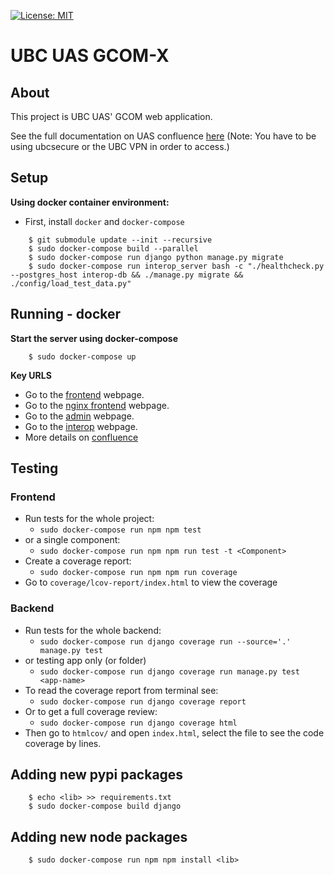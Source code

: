 [![License: MIT](https://img.shields.io/github/license/vintasoftware/django-react-boilerplate.svg)](LICENSE.txt)

# UBC UAS GCOM-X

## About
This project is UBC UAS' GCOM web application.

See the full documentation on UAS confluence [here](http://confluence.ubcuas.com/display/GCOM/Software+Systems+Documentation+2019) (Note: You have to be using ubcsecure or the UBC VPN in order to access.)

## Setup
**Using docker container environment:**

- First, install `docker` and `docker-compose`

```shell
    $ git submodule update --init --recursive
    $ sudo docker-compose build --parallel
    $ sudo docker-compose run django python manage.py migrate
    $ sudo docker-compose run interop_server bash -c "./healthcheck.py --postgres_host interop-db && ./manage.py migrate && ./config/load_test_data.py"
```

## Running - docker
**Start the server using docker-compose**

```shell
    $ sudo docker-compose up
```

**Key URLS**

- Go to the [frontend](http://127.0.0.1:8080/) webpage.
- Go to the [nginx frontend](http://127.0.0.1:8089/) webpage.
- Go to the [admin](http://127.0.0.1:8089/admin/) webpage.
- Go to the [interop](http://127.0.0.1:8000/) webpage.
- More details on [confluence](http://confluence.ubcuas.com/display/GCOM/Software+Systems+Documentation+2019)


## Testing
### Frontend
- Run tests for the whole project:
    - `sudo docker-compose run npm npm test`
- or a single component:
    - `sudo docker-compose run npm npm run test -t <Component>`
- Create a coverage report:
    - `sudo docker-compose run npm npm run coverage`
- Go to `coverage/lcov-report/index.html` to view the coverage

### Backend
- Run tests for the whole backend:
    - `sudo docker-compose run django coverage run --source='.' manage.py test`
- or testing app only (or folder)
    - `sudo docker-compose run django coverage run manage.py test <app-name>`
- To read the coverage report from terminal see:
    - `sudo docker-compose run django coverage report`
- Or to get a full coverage review:
    - `sudo docker-compose run django coverage html`
- Then go to `htmlcov/` and open `index.html`, select the file to see the code coverage by lines.

## Adding new pypi packages
```shell
    $ echo <lib> >> requirements.txt
    $ sudo docker-compose build django
  ```

## Adding new node packages
```shell
    $ sudo docker-compose run npm npm install <lib>
  ```

